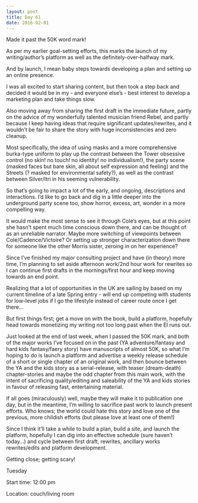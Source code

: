 ```yaml
---
layout: post
title: Day 61
date: 2016-02-01
---
```


Made it past the 50K word mark! 

As per my earlier goal-setting efforts, this marks the launch of my writing/author’s platform as well as the definitely-over-halfway mark. 

And by launch, I mean baby steps towards developing a plan and setting up an online presence. 

I was all excited to start sharing content, but then took a step back and decided it would be in my - and everyone else’s - best interest to develop a marketing plan and take things slow. 

Also moving away from sharing the first draft in the immediate future, partly on the advice of my wonderfully talented musician friend Rebel, and partly because I keep having ideas that require significant updates/rewrites, and it wouldn’t be fair to share the story with huge inconsistencies and zero cleanup. 

Most specifically, the idea of using masks and a more comprehensive burka-type uniform to play up the contrast between the Tower obsessive control (no skin! no touch! no identity! no individualism!), the party scene (masked faces but bare skin, all about self expression and feeling) and the Streets (? masked for environmental safety?), as well as the contrast between Silver/Itri in his seeming vulnerability. 

So that’s going to impact a lot of the early, and ongoing, descriptions and interactions. I’d like to go back and dig in a little deeper into the underground party scene too, show horror, excess, art, wonder in a more compelling way. 

It would make the most sense to see it through Cole’s eyes, but at this point she hasn’t spent much time conscious down there, and can be thought of as an unreliable narrator. Maybe more switching of viewpoints between Cole/Cadence/Victoire? Or setting up stronger characterization down there for someone like the other Morris sister, zeroing in on her experience? 

Since I’ve finished my major consulting project and have (in theory) more time, I’m planning to set aside afternoon work/2nd hour work for rewrites so I can continue first drafts in the mornings/first hour and keep moving towards an end point. 

Realizing that a lot of opportunities in the UK are sailing by based on my current timeline of a late Spring entry - will end up competing with students for low-level jobs if I go the lifestyle instead of career route once I get there… 

But first things first; get a move on with the book, build a platform, hopefully head towards monetizing my writing not too long past when the EI runs out. 

Just looked at the end of last week, when I passed the 50K mark, and both of the major works I’ve focused on in the past (YA adventure/fantasy and hard kids fantasy/faery story) have manuscripts of almost 50K, so what I’m hoping to do is launch a platform and advertise a weekly release schedule of a short or single chapter of an original work, and then bounce between the YA and the kids story as a serial-release, with teaser (dream-death) chapter-stories and maybe the odd chapter from this main work, with the intent of sacrificing quality/editing and saleability of the YA and kids stories in favour of releasing fast, entertaining material. 

If all goes (miraculously) well, maybe they will make it to publication one day, but in the meantime, I’m willing to sacrifice past work to launch present efforts. Who knows; the world could hate this story and love one of the previous, more childish efforts (but please love at least one of them!) 

Since I think it’ll take a while to build a plan, build a site, and launch the platform, hopefully I can dig into an effective schedule (sure haven’t today…) and cycle between first draft, rewrites, ancillary works rewrites/edits and platform development. 

Getting close; getting scary!


Tuesday

Start time: 12:00 pm

Location: couch/living room

